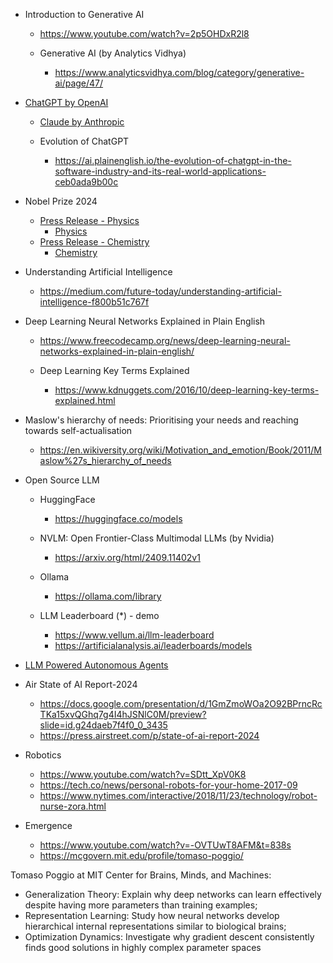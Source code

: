 
- Introduction to Generative AI
    - https://www.youtube.com/watch?v=2p5OHDxR2l8

    - Generative AI (by Analytics Vidhya)
        - https://www.analyticsvidhya.com/blog/category/generative-ai/page/47/

- [ChatGPT by OpenAI](https://en.wikipedia.org/wiki/ChatGPT)
    - [Claude by Anthropic](https://claude.ai/)

    - Evolution of ChatGPT
        - https://ai.plainenglish.io/the-evolution-of-chatgpt-in-the-software-industry-and-its-real-world-applications-ceb0ada9b00c

- Nobel Prize 2024
    - [Press Release - Physics](https://www.nobelprize.org/prizes/physics/2024/press-release/)
        - [Physics](https://mp.weixin.qq.com/s?__biz=Mzg2MTUyODU2NA==&mid=2247618630&idx=2&sn=b7f3fb451985909b197c92d4b769e178&chksm=cf82891afa1d02ab373549d4c5f376094675f55f58ed040947f15c994287c49302cee3f0594f&xtrack=1&scene=90&subscene=93&sessionid=1728469732&flutter_pos=0&clicktime=1728471133&enterid=1728471133&ascene=56&fasttmpl_type=0&fasttmpl_fullversion=7417973-en_US-zip&fasttmpl_flag=0&realreporttime=1728471133924&devicetype=android-34&version=28003146&nettype=WIFI&lang=en&session_us=gh_d2cbb5c10a3c&countrycode=US&exportkey=n_ChQIAhIQuXVimvrewkIKRyoRCOqMTBLuAQIE97dBBAEAAAAAAA0bBS7dpNYAAAAOpnltbLcz9gKNyK89dVj0xWcwlMiaU7In7h%2BwYA7YcPVMqeLH%2FmM8N%2FT6GTcVtDDso87nzvXjeW7NtCUA5ghnfvVBc92IqYfWDOXMYcSQ%2FPu2XXfpCnbrtDdyzOpbTdEiasPdvyZN5MqEThhMIXYkIYxkfqvCYH2uHyFKvd%2BIlm4d9jCT%2FCHBYZatXIZSRUzsCDzI5709B2cyzuxdwLH%2FkvN3PuV5fAzvl4J5Ec2Gm2g18b8DeEFKLsM0S%2Ft%2FrylzQcrjVDv9GMKr02eTuGN5RSjXarmehVA%3D&pass_ticket=G4WbcvAJ%2FJQzjxOBppC1UV5%2Fq4YGVrg52XbhAcXR4E1Ea3ZUI5epl80o%2BNNZkcDF&wx_header=3)
    - [Press Release - Chemistry](https://www.nobelprize.org/prizes/chemistry/2024/press-release/)
        - [Chemistry](https://mp.weixin.qq.com/s?__biz=MzIyNDA2NTI4Mg==&mid=2655543810&idx=1&sn=865a076550437b86365af9579859dfc3&chksm=f278d576ea3a047aff229fc5c9830bfa0f3a9873093a28ea4d33a32ee75ed0376a746a34a6df&mpshare=1&srcid=1009qYYbrJAzrni89HwRUiEJ&sharer_shareinfo=04abc5889f566a98da62cb2a1dd56f65&sharer_shareinfo_first=42463100d5d5abe7c91e1c0288f8262c&from=timeline&scene=2&subscene=2&clicktime=1728471757&enterid=1728471757&sessionid=0&ascene=2&fasttmpl_type=0&fasttmpl_fullversion=7417973-en_US-zip&fasttmpl_flag=0&realreporttime=1728471757172&devicetype=android-34&version=28003146&nettype=WIFI&lang=en&countrycode=US&exportkey=n_ChQIAhIQNX94YE8%2FU%2FeTUYHIcb0KmxLrAQIE97dBBAEAAAAAAAMjM71PGKIAAAAOpnltbLcz9gKNyK89dVj0Un%2BMbSxFztZ8wBN4WtaDjVGJq4S0yOtHp3BKUUI%2Fr2W%2B0kss%2BzNS2nfSqcCcjVyqcyKaO%2B2ORF38jTjC7oy8dNLvFcSLLZm4p8B5r4Hr%2BXuoswmhRs%2FDQnLFh%2BTHqQLPHFhiQmAGUTkWO9yGq92tgY%2FkdZCgxTBhlCFGa22fA655JKj3%2BJ1AwcOfJDTPTcwIKYrSKMbrjmntLuRed%2F1HJBDKA9SteJFIhWXhMLnAa%2FJ%2BEMoN5QMr8kBaVaEn2xV7Qx%2BTRRo%3D&pass_ticket=QVKesnowE8ya3r4kR61ampWueT%2FKQmPCXsYkK7ti8ahNGsthBinq8PX9eQaXeNmB&wx_header=3)

- Understanding Artificial Intelligence
    - https://medium.com/future-today/understanding-artificial-intelligence-f800b51c767f


- Deep Learning Neural Networks Explained in Plain English
    - https://www.freecodecamp.org/news/deep-learning-neural-networks-explained-in-plain-english/

    - Deep Learning Key Terms Explained
        - https://www.kdnuggets.com/2016/10/deep-learning-key-terms-explained.html


- Maslow's hierarchy of needs:
Prioritising your needs and reaching towards self-actualisation
    - https://en.wikiversity.org/wiki/Motivation_and_emotion/Book/2011/Maslow%27s_hierarchy_of_needs


- Open Source LLM
    - HuggingFace
        - https://huggingface.co/models

    - NVLM: Open Frontier-Class Multimodal LLMs (by Nvidia)
        - https://arxiv.org/html/2409.11402v1


    - Ollama
        - https://ollama.com/library

    - LLM Leaderboard (*) - demo
        - https://www.vellum.ai/llm-leaderboard
        - https://artificialanalysis.ai/leaderboards/models

- [LLM Powered Autonomous Agents](https://lilianweng.github.io/posts/2023-06-23-agent/)

- Air State of AI Report-2024
    - https://docs.google.com/presentation/d/1GmZmoWOa2O92BPrncRcTKa15xvQGhq7g4I4hJSNlC0M/preview?slide=id.g24daeb7f4f0_0_3435
    - https://press.airstreet.com/p/state-of-ai-report-2024

- Robotics
    - https://www.youtube.com/watch?v=SDtt_XpV0K8
    - https://tech.co/news/personal-robots-for-your-home-2017-09
    - https://www.nytimes.com/interactive/2018/11/23/technology/robot-nurse-zora.html

- Emergence
    - https://www.youtube.com/watch?v=-OVTUwT8AFM&t=838s
    - https://mcgovern.mit.edu/profile/tomaso-poggio/

Tomaso Poggio at MIT Center for Brains, Minds, and Machines:
- Generalization Theory: 
Explain why deep networks can learn effectively despite having more parameters than training examples;
- Representation Learning: 
Study how neural networks develop hierarchical internal representations similar to biological brains;
- Optimization Dynamics: 
Investigate why gradient descent consistently finds good solutions in highly complex parameter spaces